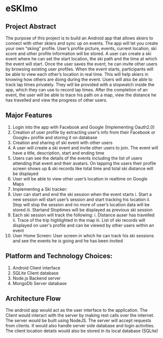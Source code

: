 # eSKImo
## Project Abstract
The purpose of this project is to build an Android app that allows skiers to connect with other skiers and sync up on events. The app will let you create your own “skiing” profile. User’s profile picture, events, current location, ski score and other profile information will be stored. A user can create a ski event where he can set the start location, the ski path and the time at which the event will start. Once the user saves the event, he can invite other users by browsing existing user profiles. When the event starts, participants will be able to view each other’s location in real time. This will help skiers in knowing how others are doing during the event. Users will also be able to track lap times privately. They will be provided with a stopwatch inside the app, which they can use to record lap times. After the completion of an event, the user will be able to trace his path on a map, view the distance he has travelled and view the progress of other users.

## Major Features
1. Login into the app with Facebook and Google (Implementing Oauth2.0)
2. Creation of user profile by extracting user‘s info from their Facebook or Google+ profile
and storing it on database
3. Creation and sharing of ski event with other users
  1. A user will create a ski event and invite ​other users to join. The event will have a
title, description, start and ending time
  2. Users can see the details of the events including the list of users attending that
event and their avatars. On tapping the users their profile screen shows up & ski
records like total time and total ski distance will be displayed
  3. User will be able to view other user’s location in real­time on Google Maps
4. Implementing a Ski tracker:
  1. User can start and end the ski session when the event starts
    i. Start ​a new session will start user’s session and start tracking his location
    ii. Stop ​will stop the session and no more of user’s location data will be
stored
    iii. Start​and Stop​times will be displayed as previous ski session
  2. Each ski session will track the following:
    i. Distance a​user has travelled
    ii. Trace of the trip highlighted in the map
    iii. List of ski records ​will displayed on user's profile and can be viewed by
other users within an event
  5. User Home Screen: User screen in which he can track his ski sessions and see the
events he is going and he has been invited

## Platform and Technology Choices:
  1. Android­ Client interface
  2. SQLite­ Client database
  3. Node.js­ Backend server
  4. MongoDb­ Server database

## Architecture Flow
The android app would act as the user interface to the application. The Client would interact
with the server by making rest calls over the internet. The server would be built using NodeJS.
The server will accept requests from clients. It would also handle server side database and login
activities. The client location details would also be stored in its local database (SQLite)
